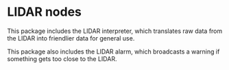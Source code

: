 # LIDAR nodes
This package includes the LIDAR interpreter, which translates raw data from the 
LIDAR into friendlier data for general use.

This package also includes the LIDAR alarm, which broadcasts a warning if 
something gets too close to the LIDAR.